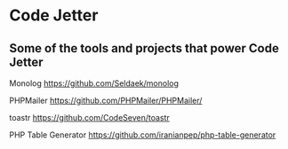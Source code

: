 # Code Jetter

## Some of the tools and projects that power Code Jetter
Monolog
https://github.com/Seldaek/monolog

PHPMailer
https://github.com/PHPMailer/PHPMailer/

toastr
https://github.com/CodeSeven/toastr

PHP Table Generator
https://github.com/iranianpep/php-table-generator
